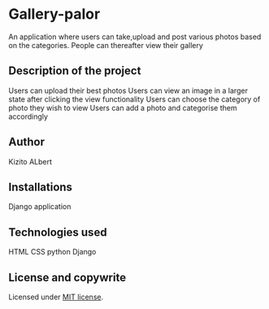 # Gallery-palor

An application where users can take,upload and post various photos based on the categories. People can thereafter view their gallery

## Description of the project

Users can upload their best photos
Users can view an image in a larger state after clicking the view functionality
Users can choose the category of photo they wish to view
Users can add a photo and categorise them accordingly

## Author

Kizito ALbert


## Installations

Django application


## Technologies used


HTML
CSS
python
Django
## License and copywrite



Licensed under [MIT license](LICENSE).



 